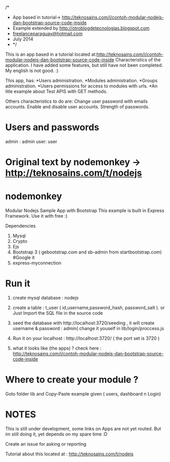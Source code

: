 /* 
 * App based in tutorial-> http://teknosains.com/i/contoh-modular-nodejs-dan-bootstrap-source-code-inside 
 * Example extended by http://otroblogdetecnologias.blogspot.com
 * freelanceparaguay@hotmail.com
 * July 2014
 * */

This is an app based in a tutorial located at:http://teknosains.com/i/contoh-modular-nodejs-dan-bootstrap-source-code-inside
Characteristics of the application.
I have added some features, but still have not been completed.
My english is not good. :)

This app, has:
*Users administration.
*Modules administration.
*Groups administration.
*Users permissions for access to modules with urls.
*An litle example about Test APIS with GET methods.


Others characteristics to do are:
Change user password with emails accounts.
Enable and disable user accounts.
Strength of passwords.

Users and passwords
===================
admin : admin
user: user



Original text by nodemonkey -> http://teknosains.com/t/nodejs
==============================================================

nodemonkey
==========

Modular Nodejs Sample App with Bootstrap
This example is built in Express Framework. Use it with free :)

Dependencies
1. Mysql
2. Crypto
3. Ejs
4. Bootstrap 3 ( gebootstrap.com and sb-admin from startbootstrap.com) #Google it
5. express-myconnection


Run it
=======================
1. create mysql database : nodejs 
2. create a table : t_user ( id,username,password_hash, password_salt ). or Just Import the SQL file in the source code
3. seed the database with http://localhost:3720/seeding  , it will create username & password : admin( change it youself in lib/login/proccess.js
4. Run it on your localhost :  http://localhost:3720/  ( the port set is 3720 )


5. what it looks like (the apps) ?  check here : http://teknosains.com/i/contoh-modular-nodejs-dan-bootstrap-source-code-inside

Where to create your module ?
==============================

Goto folder lib and Copy-Paste example given ( users, dashboard n Login)


NOTES
======================
This is still under development, some links on Apps are not yet routed.
But im still doing it, yet depends on my spare time :D


Create an issue for asking or reporting 

Tutorial about this located at : http://teknosains.com/t/nodejs

